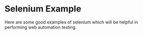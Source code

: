 # Selenium Example 

Here are some good examples of selenium which will be helpful in performing web automation testing.
